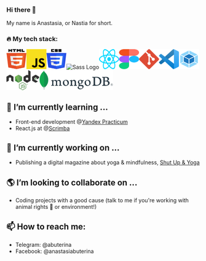 ### Hi there 👋

My name is Anastasia, or Nastia for short. 

### 🔥 My tech stack:

<img src="img/html-buterina.svg" alt="HTML logo" width="52" height="52"><img src="img/js-buterina.svg" alt="JS Logo" width="52" height="52"><img src="img/css-buterina.svg" alt="CSS Logo" width="52" height="52"><img src="img/sass-buterina.png" alt="Sass Logo" width="69" height="52"><img src="img/react-buterina.svg" alt="React Logo" width="52" height="52"><img src="img/figma-buterina.svg" alt="Figma Logo" width="52" height="52"><img src="img/git-buterina.svg" alt="Git Logo" width="52" height="52"><img src="img/vs-code-buterina.svg" alt="VS Code logo" width="52" height="52"><img src="img/webpack-buterina.svg" alt="Webpack logo" width="52" height="52"><img src="img/node-js-buterina.png" alt="Node.js logo" width="85" height="52"><img src="img/Mongodb-buterina.png" alt="MongoDB logo" width="193" height="52">



## 🌱 I’m currently learning ...

- Front-end development @[Yandex Practicum](https://practicum.com/)
- React.js at @[Scrimba](https://scrimba.com/)

## 🔭 I’m currently working on ...

- Publishing a digital magazine about yoga & mindfulness, [Shut Up & Yoga](https://shutupandyoga.com/)

## 🌎 I’m looking to collaborate on ...

- Coding projects with a good cause (talk to me if you're working with animal rights 🐷 or environment!)

## 📫 How to reach me: 

- Telegram: @abuterina
- Facebook: @anastasiabuterina



<!--
**buterina/buterina** is a ✨ _special_ ✨ repository because its `README.md` (this file) appears on your GitHub profile.

Here are some ideas to get you started:

- 
- 🤔 I’m looking for help with ...
- 💬 Ask me about ...
- 😄 Pronouns: ...
- ⚡ Fun fact: ...
-->


